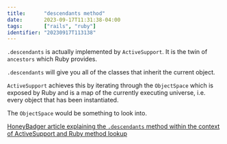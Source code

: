 ```yaml
---
title:      "descendants method"
date:       2023-09-17T11:31:38-04:00
tags:       ["rails", "ruby"]
identifier: "20230917T113138"
---
```


`.descendants` is actually implemented by `ActiveSupport`. It is the
twin of `ancestors` which Ruby provides.

`.descendants` will give you all of the classes that inherit the
current object.

`ActiveSupport` achieves this by iterating through the `ObjectSpace`
which is exposed by Ruby and is a map of the currently executing
universe, i.e. every object that has been instantiated.

The `ObjectSpace` would be something to look into.

[HoneyBadger article explaining the `.descendants` method within the
context of ActiveSupport and Ruby method lookup](https://www.honeybadger.io/blog/hidden-gems-activesupport-descendants/ ) 
